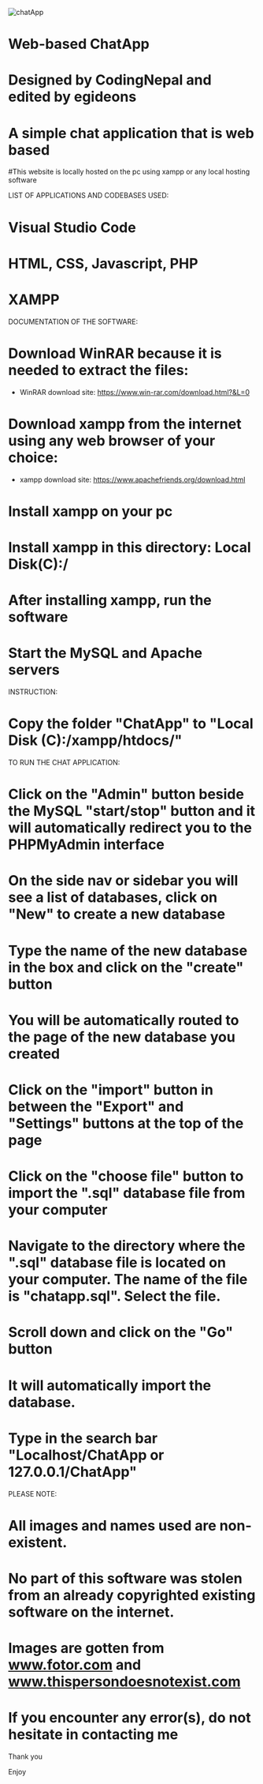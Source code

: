 ![chatApp](https://user-images.githubusercontent.com/33707645/211301737-1d19ce28-dfd9-4da4-9233-6a9de3195815.jpg)

# Web-based ChatApp
# Designed by CodingNepal and edited by egideons 
# A simple chat application that is web based
#This website is locally hosted on the pc using xampp or any local hosting software

LIST OF APPLICATIONS AND CODEBASES USED:
# Visual Studio Code 
# HTML, CSS, Javascript, PHP
# XAMPP

DOCUMENTATION OF THE SOFTWARE:
# Download WinRAR because it is needed to extract the files: 
- WinRAR download site: https://www.win-rar.com/download.html?&L=0 
# Download xampp from the internet using any web browser of your choice:
- xampp download site: https://www.apachefriends.org/download.html
# Install xampp on your pc
# Install xampp in this directory: Local Disk(C):/
# After installing xampp, run the software
# Start the MySQL and Apache servers

INSTRUCTION:
# Copy the folder "ChatApp" to "Local Disk (C):/xampp/htdocs/"

TO RUN THE CHAT APPLICATION:
# Click on the "Admin" button beside the MySQL "start/stop" button and it will automatically redirect you to the PHPMyAdmin interface 
# On the side nav or sidebar you will see a list of databases, click on "New" to create a new database 
# Type the name of the new database in the box and click on the "create" button 
# You will be automatically routed to the page of the new database you created 
# Click on the "import" button in between the "Export" and "Settings" buttons at the top of the page 
# Click on the "choose file" button to import the ".sql" database file from your computer
# Navigate to the directory where the ".sql" database file is located on your computer. The name of the file is "chatapp.sql". Select the file.
# Scroll down and click on the "Go" button
# It will automatically import the database.
# Type in the search bar "Localhost/ChatApp or 127.0.0.1/ChatApp"


PLEASE NOTE: 
# All images and names used are non-existent. 
# No part of this software was stolen from an already copyrighted existing software on the internet.
# Images are gotten from www.fotor.com and www.thispersondoesnotexist.com
# If you encounter any error(s), do not hesitate in contacting me 

Thank you 

Enjoy
